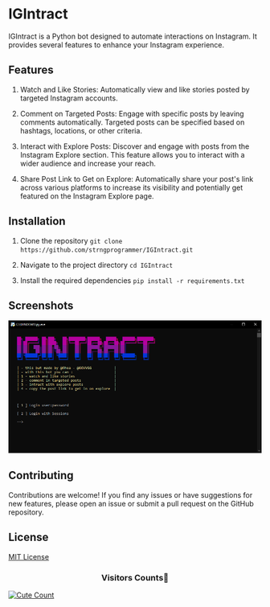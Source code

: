 # IGIntract

IGIntract is a Python bot designed to automate interactions on Instagram. It provides several features to enhance your Instagram experience.

## Features

1. Watch and Like Stories: Automatically view and like stories posted by targeted Instagram accounts.

2. Comment on Targeted Posts: Engage with specific posts by leaving comments automatically. Targeted posts can be specified based on hashtags, locations, or other criteria.

3. Interact with Explore Posts: Discover and engage with posts from the Instagram Explore section. This feature allows you to interact with a wider audience and increase your reach.

4. Share Post Link to Get on Explore: Automatically share your post's link across various platforms to increase its visibility and potentially get featured on the Instagram Explore page.

## Installation

1. Clone the repository `git clone https://github.com/strngprogrammer/IGIntract.git`

2. Navigate to the project directory `cd IGIntract`

3. Install the required dependencies `pip install -r requirements.txt`

## Screenshots

![igintract](screenshots/igintract.PNG)

## Contributing

Contributions are welcome! If you find any issues or have suggestions for new features, please open an issue or submit a pull request on the GitHub repository.

## License

[MIT License](LICENSE)

<h3 align="center">Visitors Counts👀</h3>
<a href="https://github.com/strngprogrammer/IGIntract"><img alt="Cute Count" 
src="https://count.getloli.com/get/@IGIntract?theme=rule34" /></a>
